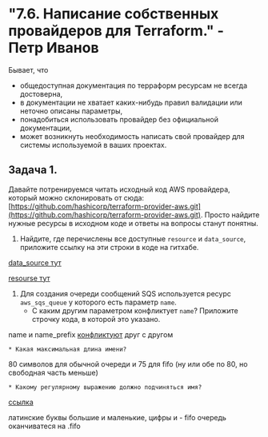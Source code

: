 <h1>"7.6. Написание собственных провайдеров для Terraform." - Петр Иванов</h1>

Бывает, что 
* общедоступная документация по терраформ ресурсам не всегда достоверна,
* в документации не хватает каких-нибудь правил валидации или неточно описаны параметры,
* понадобиться использовать провайдер без официальной документации,
* может возникнуть необходимость написать свой провайдер для системы используемой в ваших проектах.   

## Задача 1. 
Давайте потренируемся читать исходный код AWS провайдера, который можно склонировать от сюда: 
[https://github.com/hashicorp/terraform-provider-aws.git](https://github.com/hashicorp/terraform-provider-aws.git).
Просто найдите нужные ресурсы в исходном коде и ответы на вопросы станут понятны.  


1. Найдите, где перечислены все доступные `resource` и `data_source`, приложите ссылку на эти строки в коде на 
гитхабе. 


[data_source тут](https://github.com/hashicorp/terraform-provider-aws/blob/ba986c9ec5fc1db0e8deb4028e799e05be1bfa35/internal/provider/provider.go#L414)  

[resourse тут](https://github.com/hashicorp/terraform-provider-aws/blob/ba986c9ec5fc1db0e8deb4028e799e05be1bfa35/internal/provider/provider.go#L922)

 
1. Для создания очереди сообщений SQS используется ресурс `aws_sqs_queue` у которого есть параметр `name`. 
    * С каким другим параметром конфликтует `name`? Приложите строчку кода, в которой это указано.

name и name_prefix [конфликтуют](https://github.com/hashicorp/terraform-provider-aws/blob/632cff7679cb6e1e14076b9aac3e68b73f584b70/internal/service/sqs/queue.go#L82)
друг с другом



    * Какая максимальная длина имени? 

80 символов для обычной очереди и 75 для fifo (ну или обе по 80, но свободная часть меньше)


    * Какому регулярному выражению должно подчиняться имя? 
	

[ссылка](https://github.com/hashicorp/terraform-provider-aws/blob/632cff7679cb6e1e14076b9aac3e68b73f584b70/internal/service/sqs/queue.go#L424)

латинские буквы большие и маленькие, цифры и -
fifo очередь оканчиватеся на .fifo


	
	

